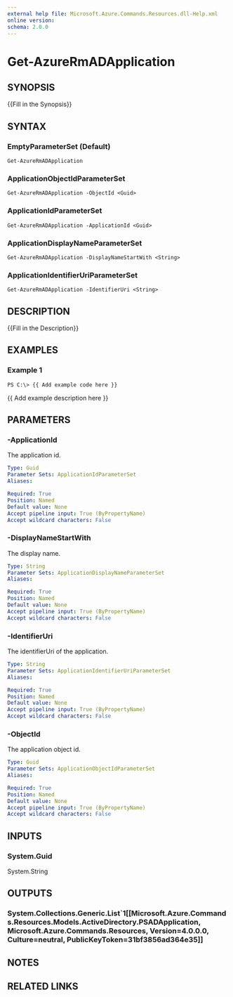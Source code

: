 ```yaml
---
external help file: Microsoft.Azure.Commands.Resources.dll-Help.xml
online version: 
schema: 2.0.0
---
```


# Get-AzureRmADApplication

## SYNOPSIS
{{Fill in the Synopsis}}

## SYNTAX

### EmptyParameterSet (Default)
```
Get-AzureRmADApplication
```

### ApplicationObjectIdParameterSet
```
Get-AzureRmADApplication -ObjectId <Guid>
```

### ApplicationIdParameterSet
```
Get-AzureRmADApplication -ApplicationId <Guid>
```

### ApplicationDisplayNameParameterSet
```
Get-AzureRmADApplication -DisplayNameStartWith <String>
```

### ApplicationIdentifierUriParameterSet
```
Get-AzureRmADApplication -IdentifierUri <String>
```

## DESCRIPTION
{{Fill in the Description}}

## EXAMPLES

### Example 1
```
PS C:\> {{ Add example code here }}
```

{{ Add example description here }}

## PARAMETERS

### -ApplicationId
The application id.

```yaml
Type: Guid
Parameter Sets: ApplicationIdParameterSet
Aliases: 

Required: True
Position: Named
Default value: None
Accept pipeline input: True (ByPropertyName)
Accept wildcard characters: False
```

### -DisplayNameStartWith
The display name.

```yaml
Type: String
Parameter Sets: ApplicationDisplayNameParameterSet
Aliases: 

Required: True
Position: Named
Default value: None
Accept pipeline input: True (ByPropertyName)
Accept wildcard characters: False
```

### -IdentifierUri
The identifierUri of the application.

```yaml
Type: String
Parameter Sets: ApplicationIdentifierUriParameterSet
Aliases: 

Required: True
Position: Named
Default value: None
Accept pipeline input: True (ByPropertyName)
Accept wildcard characters: False
```

### -ObjectId
The application object id.

```yaml
Type: Guid
Parameter Sets: ApplicationObjectIdParameterSet
Aliases: 

Required: True
Position: Named
Default value: None
Accept pipeline input: True (ByPropertyName)
Accept wildcard characters: False
```

## INPUTS

### System.Guid
System.String


## OUTPUTS

### System.Collections.Generic.List`1[[Microsoft.Azure.Commands.Resources.Models.ActiveDirectory.PSADApplication, Microsoft.Azure.Commands.Resources, Version=4.0.0.0, Culture=neutral, PublicKeyToken=31bf3856ad364e35]]


## NOTES

## RELATED LINKS

